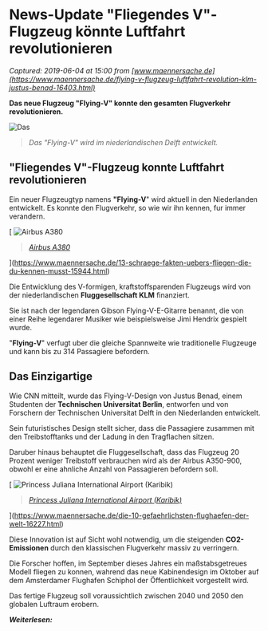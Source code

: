 # News-Update "Fliegendes V"-Flugzeug könnte Luftfahrt revolutionieren

_Captured: 2019-06-04 at 15:00 from [www.maennersache.de](https://www.maennersache.de/flying-v-flugzeug-luftfahrt-revolution-klm-justus-benad-16403.html)_

**Das neue Flugzeug "Flying-V" konnte den gesamten Flugverkehr revolutionieren.**

![Das ](https://www.maennersache.de/assets/styles/article_image/public/field/image/delft-v-flying-klm.jpg?itok=p2rXJwHu)

> _Das "Flying-V" wird im niederlandischen Delft entwickelt._

## "Fliegendes V"-Flugzeug konnte Luftfahrt revolutionieren

Ein neuer Flugzeugtyp namens **"Flying-V**" wird aktuell in den Niederlanden entwickelt. Es konnte den Flugverkehr, so wie wir ihn kennen, fur immer verandern.

[ ![Airbus A380](https://www.maennersache.de/assets/styles/300x169/public/field/image/flugzeug.jpg?itok=FtH7PGqi)

> _[Airbus A380](https://www.maennersache.de/13-schraege-fakten-uebers-fliegen-die-du-kennen-musst-15944.html)_

](https://www.maennersache.de/13-schraege-fakten-uebers-fliegen-die-du-kennen-musst-15944.html)

Die Entwicklung des V-formigen, kraftstoffsparenden Flugzeugs wird von der niederlandischen **Fluggesellschaft KLM** finanziert.

Sie ist nach der legendaren Gibson Flying-V-E-Gitarre benannt, die von einer Reihe legendarer Musiker wie beispielsweise Jimi Hendrix gespielt wurde.

"**Flying-V**" verfugt uber die gleiche Spannweite wie traditionelle Flugzeuge und kann bis zu 314 Passagiere befordern.

## Das Einzigartige

Wie CNN mitteilt, wurde das Flying-V-Design von Justus Benad, einem Studenten der **Technischen Universitat Berlin**, entworfen und von Forschern der Technischen Universitat Delft in den Niederlanden entwickelt.

Sein futuristisches Design stellt sicher, dass die Passagiere zusammen mit den Treibstofftanks und der Ladung in den Tragflachen sitzen.

Daruber hinaus behauptet die Fluggesellschaft, dass das Flugzeug 20 Prozent weniger Treibstoff verbrauchen wird als der Airbus A350-900, obwohl er eine ahnliche Anzahl von Passagieren befordern soll.

[ ![Princess Juliana International Airport  \(Karibik\)](https://www.maennersache.de/assets/styles/300x169/public/princess-juliana-internatio.jpg?itok=up5Otu3V)

> _[Princess Juliana International Airport (Karibik)](https://www.maennersache.de/die-10-gefaehrlichsten-flughaefen-der-welt-16227.html)_

](https://www.maennersache.de/die-10-gefaehrlichsten-flughaefen-der-welt-16227.html)

Diese Innovation ist auf Sicht wohl notwendig, um die steigenden **CO2-Emissionen** durch den klassischen Flugverkehr massiv zu verringern.

Die Forscher hoffen, im September dieses Jahres ein maßstabsgetreues Modell fliegen zu konnen, wahrend das neue Kabinendesign im Oktober auf dem Amsterdamer Flughafen Schiphol der Öffentlichkeit vorgestellt wird.

Das fertige Flugzeug soll voraussichtlich zwischen 2040 und 2050 den globalen Luftraum erobern.

_**Weiterlesen:**_

